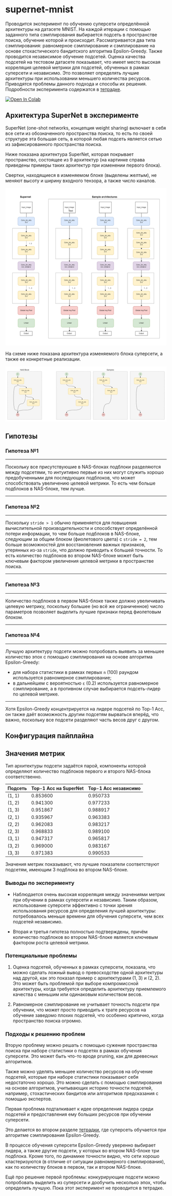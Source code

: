 # supernet-mnist

Проводится эксперимент по обучению суперсети определённой архитектуры на датасете MNIST. На каждой итерации с помощью заданного типа сэмплирования выбирается подсеть в пространстве поиска, обучение которой и происходит. Рассматривается два типа сэмплирования: равномерное сэмплирование и сэмплирование на основе стохастического бандитского алгоритма Epsilon-Greedy. Также проводится независимое обучение подсетей. Оценка качества подсетей на тестовом датасете показывает, что имеет место высокая корреляция целевой метрики для подсетей, обученных в рамках суперсети и независимо. Это позволяет определять лучшие архитектуры при использовании меньшего количества ресурсов. Приводятся проблемы данного подхода и способы их решения. Подробности эксперимента содержатся в [тетрадке](notebooks/supernet-mnist.ipynb).  

[<img src="https://colab.research.google.com/assets/colab-badge.svg" alt="Open In Colab"/>](https://colab.research.google.com/github/basic-go-ahead/supernet-mnist/blob/main/notebooks/supernet-mnist.ipynb)

## Архитектура SuperNet в эксперименте

SuperNet (one-shot networks, концепция weight sharing) включает в себя все сети из обозначенного пространства поиска, то есть по своей структуре эта большая сеть, в которой любая подсеть является сетью из зафиксированного пространства поиска.

Ниже показана архитектура SuperNet, которая покрывает пространство, состоящее из 9 архитектур (на картинке справа приведены примеры таких архитектур при изменении первого блока).

Свертки, находящиеся в изменяемом блоке (выделены желтым), не меняют высоту и ширину входного тензора, а также число каналов.  

![SuperNet architecture](pics/supernet.png "SuperNet architecture")

На схеме ниже показана архитектура изменяемого блока суперсети, а также ее конкретные реализации.

![NAS Block architecture](pics/NAS_block.png "NAS block architecture")

## Гипотезы

### Гипотеза №1

---

Поскольку все присутствуюшие в NAS-блоках подблоки разделяются между подсетями, то интуитивно первые из них могут служить хорошо предобученными для последующих подблоков, что может способствовать увеличению целевой метрики. То есть чем больше подблоков в NAS-блоке, тем лучше.

---

### Гипотеза №2

---

Поскольку `stride > 1` обычно применяется для повышения вычислительной производительности и способствует определённой потери информации, то чем больше подблоков в NAS-блоке, следующим за общим блоком (фиолетового цвета) с `stride = 2`, тем больше возможностей для восстановления важных признаков, утерянных из-за `stride`, что должно приводить к большей точности. То есть количество подблоков во втором NAS-блоке может быть ключевым фактором увеличения целевой метрики в пространстве поиска.

---

### Гипотеза №3

---

Количество подблоков в первом NAS-блоке также должно увеличивать целевую метрику, поскольку большее (но всё же ограниченное) число параметров позволяет выделить лучшие признаки перед фиолетовым блоком.

---

### Гипотеза №4

---

Лучшую архитектуру подсети можно попробовать выявить за меньшее количество эпох с помощью сэмплирования на основе алгоритма Epsilon-Greedy:
- для набора статистики в рамках первых `n` (100) раундом используется равномерное сэмплирование;
- в дальнейшем с вероятностью `ε` (0.2) используется равномерное сэмплирование, а в противном случае выбирается подсеть-лидер по целевой метрике.

---

Хотя Epsilon-Greedy концентрируется на лидере подсетей по Top-1 Acc, он также даёт возможность другим подсетям вырваться вперёд, что важно, поскольку все подсети разделяют часть весов друг с другом.

## Конфигурация пайплайна

## Значения метрик

Тип архитектуры подсети задаётся парой, компоненты которой определяют
количество подблоков первого и второго NAS-блока соответственно.

| Подсеть | Top-1 Acc на SuperNet | Top-1 Acc независимо |
|---------|-----------------------|----------------------|
| (1, 1)  |  0.853600             | 0.950733             |
| (1, 2)  |  0.941300             | 0.977233             |
| (1, 3)  |  0.951867             | 0.988917             |
| (2, 1)  |  0.935967             | 0.963383             |
| (2, 2)  |  0.962083             | 0.983217             |
| (2, 3)  |  0.968833             | 0.989100             |
| (3, 1)  |  0.947317             | 0.965817             |
| (3, 2)  |  0.969000             | 0.983167             |
| (3, 3)  |  0.971383             | 0.990533             |

Значения метрик показывают, что лучшие показатели соответствуют подсетям, имеющим 3 подблока во втором NAS-блоке.

### Выводы по эксперименту

- Наблюдается очень высокая корреляция между значениями метрик при обучении в рамках суперсети и независимо. Таким образом, использование суперсети эффективно с точки зрения использования ресурсов для определения лучшей архитектуры: потребовалось меньше времени для обучения суперсети, чем всех подсетей независимо.

- Вторая и третья гипотеза полностью подтверждены, причём количество подблоков во втором NAS-блоке является ключевым фактором роста целевой метрики.

### Потенциальные проблемы

1. Оценка подсетей, обученных в рамках суперсети, показала, что можно сделать ложный вывод о превосходстве одной архитектуры над другой, как это показал пример с архитектурами (1, 3) и (2, 2). Это может быть проблемой при выборе компромиссной архитектуры, когда требуется определить архитектуру приемлемого качества с меньшим или одинаковым количеством весов.

2. Равномерное сэмплирование не учитывает точность подсети при обучении, что может просто приводить к трате ресурсов на обучение заведомо плохих подсетей, что особенно критично, когда пространство поиска огромно.

### Подходы к решению проблем

Вторую проблему можно решать с помощью сужения пространства поиска при наборе статистики о подсетях в рамках обучения суперсети. Это может быть что-то вроде pruning, как для древесных алгоритмов.

Также можно уделять меньшее количество ресурсов на обучение подсетей, которые при наборе статистики показывают себя недостаточно хорошо. Это можно сделать с помощью сэмплирования на основе алгоритмов, учитывающих историю точности подсетей, например, стохастических бандитов или алгоритмов предсказания с помощью экспертов.

Первая проблема подталкивает к идее определения лидера среди подсетей и предоставления ему больших ресурсов при обучении суперсети.

Это делается во втором разделе [тетрадки](notebooks/supernet-mnist.ipynb), где суперсеть обучается при алгоритме сэмплирования Epsilon-Greedy.

В процессе обучения суперсети Epsilon-Greedy уверенно выбирает лидера, а также другие подсети, у которых во втором NAS-блоке три подблока. Кроме того, по динамике точности видно, что сети хорошо кластеризуются (в отличие от ситуации равномерного сэмплирования), как по количеству блоков в первом, так и втором NAS-блоке.

Ещё про решение первой проблемы: конкурирующие подсети можно попробовать выделить из суперсети и дообучить несколько эпох, чтобы определить лучшую. Пока этот эксперимент не проводится в тетрадке.